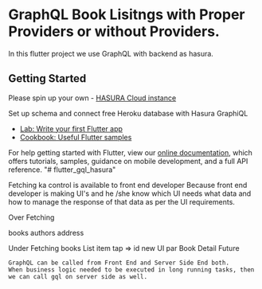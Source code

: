 # GraphQL Book Lisitngs with Proper Providers or without Providers.

In this flutter project we use GraphQL with backend as hasura.

## Getting Started

Please spin up your own - [HASURA Cloud instance](https://cloud.hasura.io/)

Set up schema and connect free Heroku database with Hasura GraphiQL

- [Lab: Write your first Flutter app](https://flutter.dev/docs/get-started/codelab)
- [Cookbook: Useful Flutter samples](https://flutter.dev/docs/cookbook)

For help getting started with Flutter, view our
[online documentation](https://flutter.dev/docs), which offers tutorials,
samples, guidance on mobile development, and a full API reference.
"# flutter_gql_hasura" 



Fetching ka control is available to front end developer
Because front end developer is making UI's and he /she know 
which UI needs what data and how to manage the response of that data
as per the UI requirements.


Over Fetching 

books 
    authors
        address


Under Fetching
    books List<Book>
    item tap => id new UI par Book Detail Future<Book>

    GraphQL can be called from Front End and Server Side End both. 
    When business logic needed to be executed in long running tasks, then we can call gql on server side as well.

    

